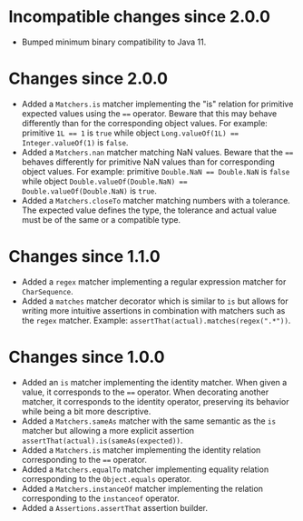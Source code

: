 # Incompatible changes since 2.0.0

* Bumped minimum binary compatibility to Java 11.

# Changes since 2.0.0

* Added a `Matchers.is` matcher implementing the "is" relation for primitive expected values using the `==` operator.
  Beware that this may behave differently than for the corresponding object values.
  For example: primitive `1L == 1` is `true` while object `Long.valueOf(1L) == Integer.valueOf(1)` is `false`.
* Added a `Matchers.nan` matcher matching NaN values.
  Beware that the `==` behaves differently for primitive NaN values than for corresponding object values.
  For example: primitive `Double.NaN == Double.NaN` is `false` while object `Double.valueOf(Double.NaN) == 
  Double.valueOf(Double.NaN)` is `true`.
* Added a `Matchers.closeTo` matcher matching numbers with a tolerance.
  The expected value defines the type, the tolerance and actual value must be of the same or a compatible type.

# Changes since 1.1.0

* Added a `regex` matcher implementing a regular expression matcher for `CharSequence`.
* Added a `matches` matcher decorator which is similar to `is` but allows for writing more intuitive assertions in
  combination with matchers such as the `regex` matcher. Example: `assertThat(actual).matches(regex(".*"))`.

# Changes since 1.0.0

* Added an `is` matcher implementing the identity matcher.
  When given a value, it corresponds to the `==` operator.
  When decorating another matcher, it corresponds to the identity operator, preserving its behavior while being a bit
  more descriptive.
* Added a `Matchers.sameAs` matcher with the same semantic as the `is` matcher but allowing a more explicit assertion
  `assertThat(actual).is(sameAs(expected))`.
* Added a `Matchers.is` matcher implementing the identity relation corresponding to the `==` operator.
* Added a `Matchers.equalTo` matcher implementing equality relation corresponding to the `Object.equals` operator.
* Added a `Matchers.instanceOf` matcher implementing the relation corresponding to the `instanceof` operator.
* Added a `Assertions.assertThat` assertion builder.
